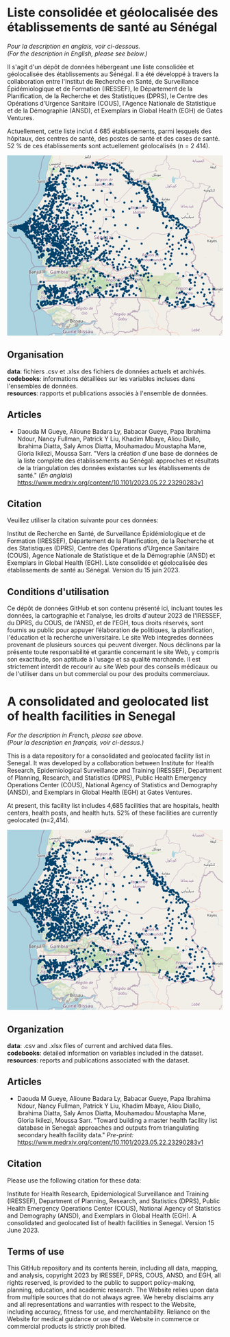 # Liste consolidée et géolocalisée des établissements de santé au Sénégal
_Pour la description en anglais, voir ci-dessous._    
_(For the description in English, please see below.)_

Il s'agit d'un dépôt de données hébergeant une liste consolidée et géolocalisée des établissements au Sénégal. Il a été développé à travers la collaboration entre l'Institut de Recherche en Santé, de Surveillance Épidémiologique et de Formation (IRESSEF), le Département de la Planification, de la Recherche et des Statistiques (DPRS), le Centre des Opérations d’Urgence Sanitaire (COUS), l'Agence Nationale de Statistique et de la Démographie (ANSD), et Exemplars in Global Health (EGH) de Gates Ventures.

Actuellement, cette liste inclut 4 685 établissements, parmi lesquels des hôpitaux, des centres de santé, des postes de santé et des cases de santé. 52 % de ces établissements sont actuellement géolocalisés (n = 2 414).

![cfl_map](resources/cfl_map.png)

## Organisation
**data**: fichiers .csv et .xlsx des fichiers de données actuels et archivés.  
**codebooks**: informations détaillées sur les variables incluses dans l'ensembles de données.  
**resources**: rapports et publications associés à l'ensemble de données.  

## Articles
- Daouda M Gueye, Alioune Badara Ly, Babacar Gueye, Papa Ibrahima Ndour, Nancy Fullman, Patrick Y Liu, Khadim Mbaye, Aliou Diallo, Ibrahima Diatta, Saly Amos Diatta, Mouhamadou Moustapha Mane, Gloria Ikilezi, Moussa Sarr. "Vers la création d'une base de données de la liste complète des établissements au Sénégal: 
approches et résultats de la triangulation des données existantes sur les établissements de santé." (_En anglais_) https://www.medrxiv.org/content/10.1101/2023.05.22.23290283v1

## Citation
Veuillez utiliser la citation suivante pour ces données:

Institut de Recherche en Santé, de Surveillance Épidémiologique et de Formation (IRESSEF), Département de la Planification, de la Recherche et des Statistiques (DPRS), Centre des Opérations d’Urgence Sanitaire (COUS), Agence Nationale de Statistique et de la Démographie (ANSD) et Exemplars in Global Health (EGH). Liste consolidée et géolocalisée des établissements de santé au Sénégal. Version du 15 juin 2023.

## Conditions d'utilisation
Ce dépôt de données GitHub et son contenu présenté ici, incluant toutes les données, la cartographie et l'analyse, les droits d'auteur 2023 de l'IRESSEF, du DPRS, du COUS, de l'ANSD, et de l'EGH, tous droits réservés, sont fournis au public pour appuyer l’élaboration de politiques, la planification, l'éducation et la recherche universitaire. Le site Web integredes données provenant de plusieurs sources qui peuvent diverger. Nous déclinons par la présente toute responsabilité et garantie concernant le site Web, y compris son exactitude, son aptitude à l'usage et sa qualité marchande. Il est strictement interdit de recourir au site Web pour des conseils médicaux ou de l'utiliser dans un but commercial ou pour des produits commerciaux.

# A consolidated and geolocated list of health facilities in Senegal
_For the description in French, please see above._  
_(Pour la description en français, voir ci-dessus.)_

This is a data repository for a consolidated and geolocated facility list in Senegal. It was developed by a collaboration between Institute for Health Research, Epidemiological Surveillance and Training (IRESSEF), Department of Planning, Research, and Statistics (DPRS), Public Health Emergency Operations Center (COUS), National Agency of Statistics and Demography (ANSD), and Exemplars in Global Health (EGH) at Gates Ventures.

At present, this facility list includes 4,685 facilities that are hospitals, health centers, health posts, and health huts. 52% of these facilities are currently geolocated (n=2,414).

![cfl_map](resources/cfl_map.png)

## Organization
**data**: .csv and .xlsx files of current and archived data files.  
**codebooks**: detailed information on variables included in the dataset.  
**resources**: reports and publications associated with the dataset.  

## Articles  
- Daouda M Gueye, Alioune Badara Ly, Babacar Gueye, Papa Ibrahima Ndour, Nancy Fullman, Patrick Y Liu, Khadim Mbaye, Aliou Diallo, Ibrahima Diatta, Saly Amos Diatta, Mouhamadou Moustapha Mane, Gloria Ikilezi, Moussa Sarr. "Toward building a master health facility list database in Senegal: approaches and outputs from triangulating secondary health facility data." _Pre-print:_ https://www.medrxiv.org/content/10.1101/2023.05.22.23290283v1

## Citation
Please use the following citation for these data: 

Institute for Health Research, Epidemiological Surveillance and Training (IRESSEF), Department of Planning, Research, and Statistics (DPRS), Public Health Emergency Operations Center (COUS), National Agency of Statistics and Demography (ANSD), and Exemplars in Global Health (EGH). A consolidated and geolocated list of health facilities in Senegal. Version 15 June 2023.

## Terms of use
This GitHub repository and its contents herein, including all data, mapping, and analysis, copyright 2023 by IRESSEF, DPRS, COUS, ANSD, and EGH, all rights reserved, is provided to the public to support policy-making, planning, education, and academic research. The Website relies upon data from multiple sources that do not always agree. We hereby disclaims any and all representations and warranties with respect to the Website, including accuracy, fitness for use, and merchantability. Reliance on the Website for medical guidance or use of the Website in commerce or commercial products is strictly prohibited. 

